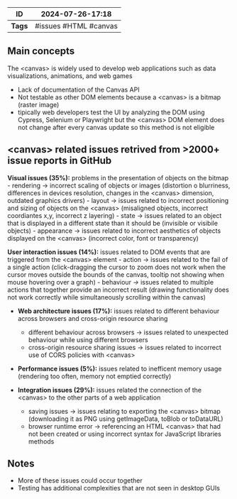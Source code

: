 | ID       | 2024-07-26-17:18      |
| -------- | --------------------- |
| **Tags** | #issues #HTML #canvas |
## Main concepts

The \<canvas> is widely used to develop web applications such as data visualizations, animations, and web games
- Lack of documentation of the Canvas API
- Not testable as other DOM elements because a \<canvas> is a bitmap (raster image)
- tipically web developers test the UI by analyzing the DOM using Cypress, Selenium or Playwright but the \<canvas> DOM element does not change after every canvas update so this method is not eligible
## \<canvas> related issues retrived from >2000+ issue reports in GitHub

**Visual issues (35%):** problems in the presentation of objects on the bitmap
    - rendering → incorrect scaling of objects or images (distortion o blurriness, differences in devices resolution, changes in the \<canvas> dimension, outdated graphics drivers)
    - layout → issues related to incorrect positioning and sizing of objects on the \<canvas> (misaligned objects, incorrect coordiantes x,y, incorrect z layering)
    - state → issues related to an object that is displayed in a different state than it should be (invisible or visibile objects)
    - appearance → issues related to incorrect aesthetics of objects displayed on the \<canvas> (incorrect color, font or transparency)

**User interaction issues (14%):** issues related to DOM events that are triggered from the
\<canvas> element
    - action → issues related to the fail of a single action (click-dragging the cursor to zoom does not work when the cursor moves outside the bounds of the canvas, tooltip not showing when mouse hovering over a graph)
    - behaviour _→_ issues related to multiple actions that together provide an incorrect result (drawing functionality does not work correctly while simultaneously scrolling within the canvas)
    
- **Web architecture issues (17%):** issues related to different behaviour across browsers and cross-origin resource sharing
    - different behaviour across browsers → issues related to unexpected behaviour while using different browsers
    - cross-origin resource sharing issues → issues related to incorrect use of CORS policies with \<canvas>
    
- **Performance issues (5%):** issues related to inefficent memory usage (rendering too often, memory not emptied correctly)

- **Integration issues (29%):** issues related the connection of the \<canvas> to the other parts of a web application
    - saving issues → issues relating to exporting the \<canvas> bitmap (downloading it as PNG using getImageData, toBlob or toDataURL)
    - browser runtime error → referencing an HTML \<canvas> that had not been created or using incorrect syntax for JavaScript libraries methods

## Notes
- More of these issues could occur together
- Testing has additional complexities that are not seen in desktop GUIs